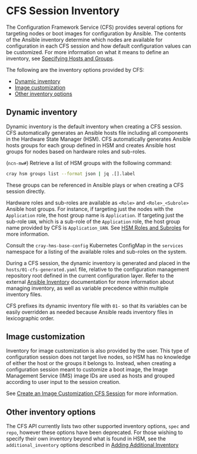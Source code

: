 # CFS Session Inventory

The Configuration Framework Service \(CFS\) provides several options for targeting nodes or boot images for configuration by Ansible.
The contents of the Ansible inventory determine which nodes are available for configuration in each CFS session and how default configuration values can be customized.
For more information on what it means to define an inventory, see
[Specifying Hosts and Groups](Specifying_Hosts_and_Groups.md).

The following are the inventory options provided by CFS:

* [Dynamic inventory](#dynamic-inventory)
* [Image customization](#image-customization)
* [Other inventory options](#other-inventory-options)

## Dynamic inventory

Dynamic inventory is the default inventory when creating a CFS session.
CFS automatically generates an Ansible hosts file including all components in the Hardware State Manager \(HSM\).
CFS automatically generates Ansible hosts groups for each group defined in HSM and creates Ansible host groups for nodes based on hardware roles and sub-roles.

(`ncn-mw#`) Retrieve a list of HSM groups with the following command:

```bash
cray hsm groups list --format json | jq .[].label
```

These groups can be referenced in Ansible plays or when creating a CFS session directly.

Hardware roles and sub-roles are available as `<Role>` and `<Role>_<Subrole>` Ansible host groups. For instance, if targeting just the nodes with the `Application` role, the host group name is
`Application`. If targeting just the sub-role `UAN`, which is a sub-role of the `Application` role, the host group name provided by CFS is `Application_UAN`.
See [HSM Roles and Subroles](../hardware_state_manager/HSM_Roles_and_Subroles.md) for more information.

Consult the `cray-hms-base-config` Kubernetes ConfigMap in the `services` namespace for a listing of the available roles and sub-roles on the system.

During a CFS session, the dynamic inventory is generated and placed in the `hosts/01-cfs-generated.yaml` file, relative to the configuration management repository root defined in the current
configuration layer. Refer to the external [Ansible Inventory](https://docs.ansible.com/ansible/latest/user_guide/intro_inventory.html#using-multiple-inventory-sources) documentation for more
information about managing inventory, as well as variable precedence within multiple inventory files.

CFS prefixes its dynamic inventory file with `01-` so that its variables can be easily overridden as needed because Ansible reads inventory files in lexicographic order.

## Image customization

Inventory for image customization is also provided by the user.
This type of configuration session does not target live nodes, so HSM has no knowledge of either the host or the groups it belongs to.
Instead, when creating a configuration session meant to customize a boot image,
the Image Management Service \(IMS\) image IDs are used as hosts and grouped according to user input to the session creation.

See [Create an Image Customization CFS Session](Create_an_Image_Customization_CFS_Session.md) for more information.

## Other inventory options

The CFS API currently lists two other supported inventory options, `spec` and `repo`, however these options have been deprecated.
For those wishing to specify their own inventory beyond what is found in HSM,
see the `additional_inventory` options described in [Adding Additional Inventory](Adding_Additional_Inventory.md)

